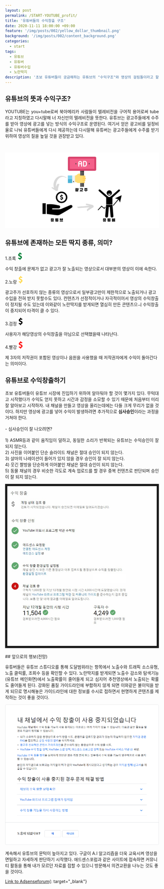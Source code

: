 ```yaml
---
layout: post
permalink: /START-YOUTUBE_profit/
title: '유튜버들의 수익창출 구조'
date: 2020-11-11 18:00:00 +09:00
feature: '/img/posts/002/yellow_dollar_thumbnail.png'
background: '/img/posts/002/content_background.png'
categories:
  - start
tags:
  - 유튜브
  - 유튜버
  - 유튜버수입
  - 노란딱지
description: '초보 유튜버들이 궁금해하는 유튜브의 "수익구조"와 영상의 걸림돌이라고 할 수 있는 "노란딱지" 등의 정보를 담아보았습니다.'
---
```


## 유튜브의 뜻과 수익구조?

<p align="justify">YOUTUBE는 you+tube로써 북아메리카 사람들이 텔레비전을 구어적 용어로써 tube라고 지칭하였고 다시말해 너 자신만의 텔레비전을 뜻한다. 유튜브는 광고주들에게 수주를 받아 영상에 광고를 넣는 방식의 수익구조로 운영된다. 여기서 얻은 광고비를 일정비율로 나눠 유튜버들에게 다시 제공하는데 다시말해 유튜버는 광고주들에게 수주를 받기 위하여 영상의 질을 높일 것을 권장받고 있다.</p><br>

<p align="center"><img src="/img/posts/002/advertise.png"></p>

## 유튜브에 존재하는 모든 딱지 종류, 의미?

1.초록![green_dollar](/img/posts/002/green_dollar.png)

수익 창출에 문제가 없고 광고가 잘 노출되는 영상으로서 대부분의 영상이 이에 속한다.

2.노랑![yellow_dollar](/img/posts/002/yellow_dollar.png)

광고주가 선호하지 않는 종류의 영상으로서 일부광고만이 제한적으로 노출되거나 광고수입을 전혀 받지 못할수도 있다. 컨텐츠가 선정적이거나 자극적이어서 영상의 수익창출이 정지될 수도 있는데 이와같이 노란딱지를 받게되면 열심히 만든 콘텐츠으ㅢ 수익창출이 중지되어 타격이 클 수 있다.

3.검정![black_dollar](/img/posts/002/black_dollar.png)

사용자가 해당영상의 수익창출을 아님으로 선택했을때 나타난다.

4.빨강![red_dollar](/img/posts/002/red_dollar.png)

제 3자의 저작권이 포함된 영상이나 음원을 사용했을 때 저작권자에게 수익이 돌아간다는 의미이다.

## 유튜브로 수익창출하기

<p align="justify">초보 유튜버들이 유튜브 시장에 진입하기 위하여 알아둬야 할 것이 몇가지 있다. 무턱대고 시작했다가 수익도 얻지 못하고 시간과 감정을 소모할 수 있기 때문에 처음부터 미리 잘 알아보고 시작하자. 내 채널을 만들고 영상을 올리는데에는 다들 크게 무리가 없을 것이다. 하지만 영상에 광고를 넣어 수익이 발생하려면 추가적으로 <strong>심사승인</strong>이라는 과정을 거쳐야 한다.<br><br>
- 심사승인이 잘 나오려면?<br><br>
1) ASMR등과 같이 움직임이 덜하고, 동일한 소리가 반복되는 유튜브는 수익승인이 잘 되지 않는다.<br>
2) 사진을 이어붙인 단순 슬라이드 채널은 절대 승인이 되지 않는다.<br>
3) 살마의 나레이션이 들어가 있지 않을 경우 승인이 잘 되지 않는다.<br>
4) 웃긴 짤방을 단순하게 이어붙인 채널은 절대 승인이 되지 않는다.<br>
5) 동물 채널의 경우 비슷한 각도로 계속 업로드를 할 경우 중복 컨텐츠로 판단되며 승인이 잘 되지 않는다.
</p>
<p align="center"><img src="/img/posts/002/profit_examine.jpg"></p>
## 앞으로의 행보(전망)

<p align="justify">유튜버들은 유튜브 스튜디오를 통해 도달범위라는 항목에서 노출수와 트래픽 소스유형, 노출 클릭률, 조회수 등을 확인할 수 있다. 노란딱지를 받게되면 노출수 감소와 탐색기능(유튜브 메인화면)에서 노출확률이 줄어들게 되고 심지어 추천영상에서 노출되는 확률도 줄어들게 된다. 강화된 품질 가이드라인에 부합하지 않게 되면 이와같은 불이익을 받게 되므로 명시해놓은 가이드라인에 대한 정보를 수시로 접하면서 현명하게 콘텐츠를 제작하는 것이 좋을 것이다.<br><p align="center"><img src="/img/posts/002/profit-forbidden.png"></p>
계속해서 유튜브의 문턱이 높아지고 있다. 구글이 A.I 알고리즘을 더욱 교육시켜 영상을 면밀하고 자세하게 판단하기 시작했다. 애드센스포럼과 같은 사이트에 접속하면 커뮤니티 활동을 통해 내가 모르던 자료를 접할 수 있으니 방문해서 의견교환을 나누는 것도 좋을 것이다.</p>

[Link to Adsenseforum](https://adsenseforum.co.kr/bbs/board.php?bo_table=adyoutube){: target="_blank"}
